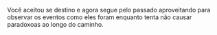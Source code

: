 Você aceitou se destino e agora segue pelo passado aproveitando para observar os eventos como eles
foram enquanto tenta não causar paradoxoas ao longo do caminho.
